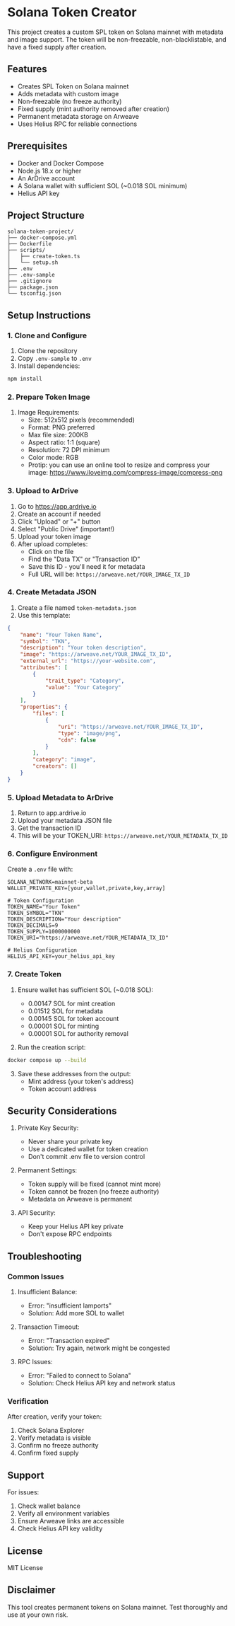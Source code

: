 # Solana Token Creator

This project creates a custom SPL token on Solana mainnet with metadata and image support. The token will be non-freezable, non-blacklistable, and have a fixed supply after creation.

## Features

- Creates SPL Token on Solana mainnet
- Adds metadata with custom image
- Non-freezable (no freeze authority)
- Fixed supply (mint authority removed after creation)
- Permanent metadata storage on Arweave
- Uses Helius RPC for reliable connections

## Prerequisites

- Docker and Docker Compose
- Node.js 18.x or higher
- An ArDrive account
- A Solana wallet with sufficient SOL (~0.018 SOL minimum)
- Helius API key

## Project Structure

```
solana-token-project/
├── docker-compose.yml
├── Dockerfile
├── scripts/
│   ├── create-token.ts
│   └── setup.sh
├── .env
├── .env-sample
├── .gitignore
├── package.json
└── tsconfig.json
```

## Setup Instructions

### 1. Clone and Configure

1. Clone the repository
2. Copy `.env-sample` to `.env`
3. Install dependencies:
```bash
npm install
```

### 2. Prepare Token Image

1. Image Requirements:
   - Size: 512x512 pixels (recommended)
   - Format: PNG preferred
   - Max file size: 200KB
   - Aspect ratio: 1:1 (square)
   - Resolution: 72 DPI minimum
   - Color mode: RGB
   - Protip: you can use an online tool to resize and compress your image: https://www.iloveimg.com/compress-image/compress-png

### 3. Upload to ArDrive

1. Go to https://app.ardrive.io
2. Create an account if needed
3. Click "Upload" or "+" button
4. Select "Public Drive" (important!)
5. Upload your token image
6. After upload completes:
   - Click on the file
   - Find the "Data TX" or "Transaction ID"
   - Save this ID - you'll need it for metadata
   - Full URL will be: `https://arweave.net/YOUR_IMAGE_TX_ID`

### 4. Create Metadata JSON

1. Create a file named `token-metadata.json`
2. Use this template:
```json
{
    "name": "Your Token Name",
    "symbol": "TKN",
    "description": "Your token description",
    "image": "https://arweave.net/YOUR_IMAGE_TX_ID",
    "external_url": "https://your-website.com",
    "attributes": [
        {
            "trait_type": "Category",
            "value": "Your Category"
        }
    ],
    "properties": {
        "files": [
            {
                "uri": "https://arweave.net/YOUR_IMAGE_TX_ID",
                "type": "image/png",
                "cdn": false
            }
        ],
        "category": "image",
        "creators": []
    }
}
```

### 5. Upload Metadata to ArDrive

1. Return to app.ardrive.io
2. Upload your metadata JSON file
3. Get the transaction ID
4. This will be your TOKEN_URI: `https://arweave.net/YOUR_METADATA_TX_ID`

### 6. Configure Environment

Create a `.env` file with:

```
SOLANA_NETWORK=mainnet-beta
WALLET_PRIVATE_KEY=[your,wallet,private,key,array]

# Token Configuration
TOKEN_NAME="Your Token"
TOKEN_SYMBOL="TKN"
TOKEN_DESCRIPTION="Your description"
TOKEN_DECIMALS=9
TOKEN_SUPPLY=1000000000
TOKEN_URI="https://arweave.net/YOUR_METADATA_TX_ID"

# Helius Configuration
HELIUS_API_KEY=your_helius_api_key
```

### 7. Create Token

1. Ensure wallet has sufficient SOL (~0.018 SOL):
   - 0.00147 SOL for mint creation
   - 0.01512 SOL for metadata
   - 0.00145 SOL for token account
   - 0.00001 SOL for minting
   - 0.00001 SOL for authority removal

2. Run the creation script:
```bash
docker compose up --build
```

3. Save these addresses from the output:
   - Mint address (your token's address)
   - Token account address

## Security Considerations

1. Private Key Security:
   - Never share your private key
   - Use a dedicated wallet for token creation
   - Don't commit .env file to version control

2. Permanent Settings:
   - Token supply will be fixed (cannot mint more)
   - Token cannot be frozen (no freeze authority)
   - Metadata on Arweave is permanent

3. API Security:
   - Keep your Helius API key private
   - Don't expose RPC endpoints

## Troubleshooting

### Common Issues

1. Insufficient Balance:
   - Error: "insufficient lamports"
   - Solution: Add more SOL to wallet

2. Transaction Timeout:
   - Error: "Transaction expired"
   - Solution: Try again, network might be congested

3. RPC Issues:
   - Error: "Failed to connect to Solana"
   - Solution: Check Helius API key and network status

### Verification

After creation, verify your token:
1. Check Solana Explorer
2. Verify metadata is visible
3. Confirm no freeze authority
4. Confirm fixed supply

## Support

For issues:
1. Check wallet balance
2. Verify all environment variables
3. Ensure Arweave links are accessible
4. Check Helius API key validity

## License

MIT License

## Disclaimer

This tool creates permanent tokens on Solana mainnet. Test thoroughly and use at your own risk.

